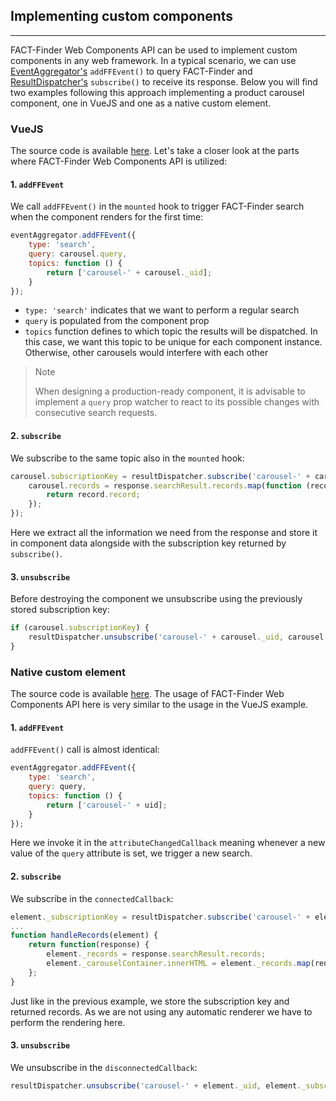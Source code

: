 ## Implementing custom components 

---
FACT-Finder Web Components API can be used to implement custom components in any web framework.
In a typical scenario, we can use [EventAggregator's](/api/4.x/core-event-aggregator) `addFFEvent()` to query FACT-Finder and [ResultDispatcher's](/api/4.x/core-result-dispatcher) `subscribe()` to receive its response. 
Below you will find two examples following this approach implementing a product carousel component, one in VueJS and one as a native custom element.

### VueJS

The source code is available [here](https://github.com/FACT-Finder-Web-Components/demos/blob/release/4.x/custom-components/vuejs-carousel/carousel.js).
Let's take a closer look at the parts where FACT-Finder Web Components API is utilized:

#### 1. `addFFEvent`

We call `addFFEvent()` in the `mounted` hook to trigger FACT-Finder search when the component renders for the first time:
```javascript
eventAggregator.addFFEvent({
    type: 'search',
    query: carousel.query,
    topics: function () {
        return ['carousel-' + carousel._uid];
    }
});
```
* `type: 'search'` indicates that we want to perform a regular search
* `query` is populated from the component prop
* `topics` function defines to which topic the results will be dispatched. In this case, we want this topic to be unique for each component instance. Otherwise, other carousels would interfere with each other

> Note
>
> When designing a production-ready component, it is advisable to implement a `query` prop watcher to react to its possible changes with consecutive search requests.

#### 2. `subscribe`

We subscribe to the same topic also in the `mounted` hook:
```javascript
carousel.subscriptionKey = resultDispatcher.subscribe('carousel-' + carousel._uid, function (response) {
    carousel.records = response.searchResult.records.map(function (record) {
        return record.record;
    });
});
```
Here we extract all the information we need from the response and store it in component data alongside with the subscription key returned by `subscribe()`.

#### 3. `unsubscribe`

Before destroying the component we unsubscribe using the previously stored subscription key:
```javascript
if (carousel.subscriptionKey) {
    resultDispatcher.unsubscribe('carousel-' + carousel._uid, carousel.subscriptionKey);
}
```

### Native custom element

The source code is available [here](https://github.com/FACT-Finder-Web-Components/demos/blob/release/4.x/custom-components/native-carousel/carousel.js).
The usage of FACT-Finder Web Components API here is very similar to the usage in the VueJS example.

#### 1. `addFFEvent`

`addFFEvent()` call is almost identical:
```javascript
eventAggregator.addFFEvent({
    type: 'search',
    query: query,
    topics: function () {
        return ['carousel-' + uid];
    }
});
```
Here we invoke it in the `attributeChangedCallback` meaning whenever a new value of the `query` attribute is set, we trigger a new search.

#### 2. `subscribe`

We subscribe in the `connectedCallback`:
```javascript
element._subscriptionKey = resultDispatcher.subscribe('carousel-' + element._uid, handleRecords(element));
...
function handleRecords(element) {
    return function(response) {
        element._records = response.searchResult.records;
        element._carouselContainer.innerHTML = element._records.map(renderProduct).join('');
    };
}
```
Just like in the previous example, we store the subscription key and returned records. 
As we are not using any automatic renderer we have to perform the rendering here.

#### 3. `unsubscribe`

We unsubscribe in the `disconnectedCallback`:
```javascript
resultDispatcher.unsubscribe('carousel-' + element._uid, element._subscriptionKey);
```

